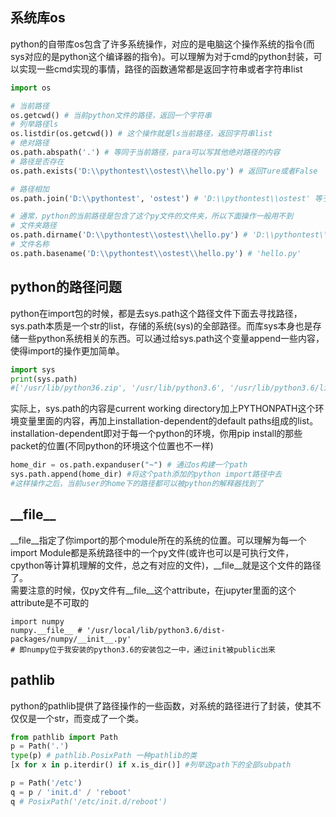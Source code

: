 ## 系统库os
python的自带库os包含了许多系统操作，对应的是电脑这个操作系统的指令(而sys对应的是python这个编译器的指令)。可以理解为对于cmd的python封装，可以实现一些cmd实现的事情，路径的函数通常都是返回字符串或者字符串list
```python
import os

# 当前路径
os.getcwd() # 当前python文件的路径，返回一个字符串
# 列举路径ls
os.listdir(os.getcwd()) # 这个操作就是ls当前路径，返回字符串list
# 绝对路径
os.path.abspath('.') # 等同于当前路径，para可以写其他绝对路径的内容
# 路径是否存在
os.path.exists('D:\\pythontest\\ostest\\hello.py') # 返回Ture或者False

# 路径相加
os.path.join('D:\\pythontest', 'ostest') # 'D:\\pythontest\\ostest' 等于string相加

# 通常，python的当前路径是包含了这个py文件的文件夹，所以下面操作一般用不到
# 文件夹路径
os.path.dirname('D:\\pythontest\\ostest\\hello.py') # 'D:\\pythontest\\ostest' 包含这个路径文件的路径
# 文件名称
os.path.basename('D:\\pythontest\\ostest\\hello.py') # 'hello.py'
```

## python的路径问题
python在import包的时候，都是去sys.path这个路径文件下面去寻找路径，sys.path本质是一个str的list，存储的系统(sys)的全部路径。而库sys本身也是存储一些python系统相关的东西。可以通过给sys.path这个变量append一些内容，使得import的操作更加简单。
```python
import sys
print(sys.path)
#['/usr/lib/python36.zip', '/usr/lib/python3.6', '/usr/lib/python3.6/lib-dynload', '', '/home/SENSETIME/zhangyuming/.local/lib/python3.6/site-packages', '/usr/local/lib/python3.6/dist-packages', '/usr/local/lib/python3.6/dist-packages/parrots-0.1.0a2-py3.6-linux-x86_64.egg', '/usr/local/lib/python3.6/dist-packages/colorlog-4.0.2-py3.6.egg', '/usr/lib/python3/dist-packages', '/home/SENSETIME/zhangyuming/.local/lib/python3.6/site-packages/IPython/extensions', '/home/SENSETIME/zhangyuming/.ipython']
```
实际上，sys.path的内容是current working directory加上PYTHONPATH这个环境变量里面的内容，再加上installation-dependent的default paths组成的list。installation-dependent即对于每一个python的环境，你用pip install的那些packet的位置(不同python的环境这个位置也不一样)
```python
home_dir = os.path.expanduser("~") # 通过os构建一个path
sys.path.append(home_dir) #将这个path添加的python import路径中去
#这样操作之后，当前user的home下的路径都可以被python的解释器找到了
```

## \_\_file\_\_
\_\_file\_\_指定了你import的那个module所在的系统的位置。可以理解为每一个import Module都是系统路径中的一个py文件(或许也可以是可执行文件，cpython等计算机理解的文件，总之有对应的文件)，\_\_file\_\_就是这个文件的路径了。<br/>
需要注意的时候，仅py文件有__file__这个attribute，在jupyter里面的这个attribute是不可取的
```
import numpy
numpy.__file__ # '/usr/local/lib/python3.6/dist-packages/numpy/__init__.py'
# 即numpy位于我安装的python3.6的安装包之一中，通过init被public出来
```

## pathlib
python的pathlib提供了路径操作的一些函数，对系统的路径进行了封装，使其不仅仅是一个str，而变成了一个类。
```python
from pathlib import Path
p = Path('.')
type(p) # pathlib.PosixPath 一种pathlib的类
[x for x in p.iterdir() if x.is_dir()] #列举这path下的全部subpath

p = Path('/etc')
q = p / 'init.d' / 'reboot'
q # PosixPath('/etc/init.d/reboot')
```




